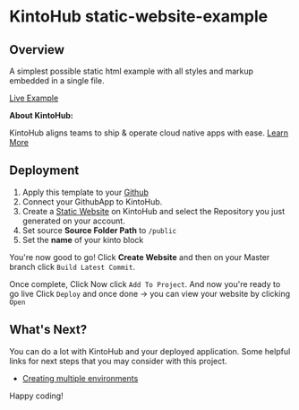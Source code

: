 # KintoHub static-website-example

## Overview
A simplest possible static html example with all styles and markup embedded in a single file.

[Live Example](https://static-website-example-1d0d2-8caf9.web.master.kintohub.com/)

__About KintoHub:__

KintoHub aligns teams to ship & operate cloud native apps with ease. [Learn More](https://www.kintohub.com)

## Deployment
1. Apply this template to your [Github](https://github.com/kintohub/static-website-example/generate)
2. Connect your GithubApp to KintoHub.
3. Create a [Static Website](https://docs.kintohub.com/docs/kintoblocks/websites) on KintoHub and select the Repository you just generated on your account.
4. Set source **Source Folder Path** to `/public`
5. Set the **name** of your kinto block

You're now good to go! Click **Create Website** and then on your Master branch click `Build Latest Commit`.

Once complete, Click  Now click `Add To Project`.
And now you're ready to go live Click `Deploy` and once done -> you can view your website by clicking `Open`

## What's Next?

You can do a lot with KintoHub and your deployed application. Some helpful links for next steps that you may consider with this project.

* [Creating multiple environments](https://docs.kintohub.com/docs/projects/environments)

Happy coding!